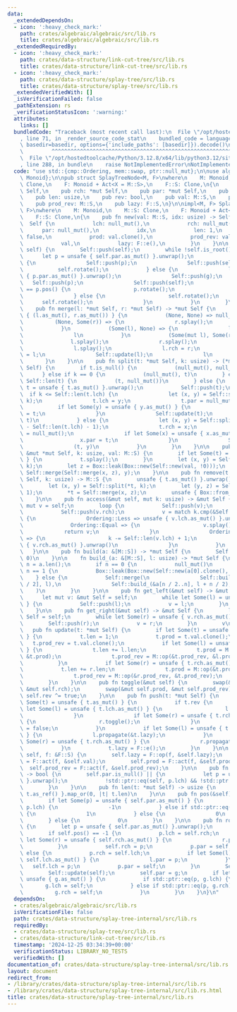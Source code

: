 ```yaml
---
data:
  _extendedDependsOn:
  - icon: ':heavy_check_mark:'
    path: crates/algebraic/algebraic/src/lib.rs
    title: crates/algebraic/algebraic/src/lib.rs
  _extendedRequiredBy:
  - icon: ':heavy_check_mark:'
    path: crates/data-structure/link-cut-tree/src/lib.rs
    title: crates/data-structure/link-cut-tree/src/lib.rs
  - icon: ':heavy_check_mark:'
    path: crates/data-structure/splay-tree/src/lib.rs
    title: crates/data-structure/splay-tree/src/lib.rs
  _extendedVerifiedWith: []
  _isVerificationFailed: false
  _pathExtension: rs
  _verificationStatusIcon: ':warning:'
  attributes:
    links: []
  bundledCode: "Traceback (most recent call last):\n  File \"/opt/hostedtoolcache/Python/3.12.8/x64/lib/python3.12/site-packages/onlinejudge_verify/documentation/build.py\"\
    , line 71, in _render_source_code_stat\n    bundled_code = language.bundle(stat.path,\
    \ basedir=basedir, options={'include_paths': [basedir]}).decode()\n          \
    \         ^^^^^^^^^^^^^^^^^^^^^^^^^^^^^^^^^^^^^^^^^^^^^^^^^^^^^^^^^^^^^^^^^^^^^^^^^^^^^^^^^\n\
    \  File \"/opt/hostedtoolcache/Python/3.12.8/x64/lib/python3.12/site-packages/onlinejudge_verify/languages/rust.py\"\
    , line 288, in bundle\n    raise NotImplementedError\nNotImplementedError\n"
  code: "use std::{cmp::Ordering, mem::swap, ptr::null_mut};\n\nuse algebraic::{Act,\
    \ Monoid};\n\npub struct SplayTreeNode<M, F>\nwhere\n    M: Monoid,\n    M::S:\
    \ Clone,\n    F: Monoid + Act<X = M::S>,\n    F::S: Clone,\n{\n    pub lch: *mut\
    \ Self,\n    pub rch: *mut Self,\n    pub par: *mut Self,\n    pub idx: usize,\n\
    \    pub len: usize,\n    pub rev: bool,\n    pub val: M::S,\n    pub prod: M::S,\n\
    \    pub prod_rev: M::S,\n    pub lazy: F::S,\n}\n\nimpl<M, F> SplayTreeNode<M,\
    \ F>\nwhere\n    M: Monoid,\n    M::S: Clone,\n    F: Monoid + Act<X = M::S>,\n\
    \    F::S: Clone,\n{\n    pub fn new(val: M::S, idx: usize) -> Self {\n      \
    \  Self {\n            lch: null_mut(),\n            rch: null_mut(),\n      \
    \      par: null_mut(),\n            idx,\n            len: 1,\n            rev:\
    \ false,\n            prod: val.clone(),\n            prod_rev: val.clone(),\n\
    \            val,\n            lazy: F::e(),\n        }\n    }\n\n    pub fn splay(&mut\
    \ self) {\n        Self::push(self);\n        while !self.is_root() {\n      \
    \      let p = unsafe { self.par.as_mut() }.unwrap();\n            if p.is_root()\
    \ {\n                Self::push(p);\n                Self::push(self);\n     \
    \           self.rotate();\n            } else {\n                let g = unsafe\
    \ { p.par.as_mut() }.unwrap();\n                Self::push(g);\n             \
    \   Self::push(p);\n                Self::push(self);\n                if self.pos()\
    \ == p.pos() {\n                    p.rotate();\n                    self.rotate();\n\
    \                } else {\n                    self.rotate();\n              \
    \      self.rotate();\n                }\n            }\n        }\n    }\n\n\
    \    pub fn merge(l: *mut Self, r: *mut Self) -> *mut Self {\n        match unsafe\
    \ { (l.as_mut(), r.as_mut()) } {\n            (None, None) => null_mut(),\n  \
    \          (None, Some(r)) => {\n                r.splay();\n                r\n\
    \            }\n            (Some(l), None) => {\n                l.splay();\n\
    \                l\n            }\n            (Some(mut l), Some(r)) => {\n \
    \               l.splay();\n                r.splay();\n                l = l.get_right();\n\
    \                l.splay();\n                l.rch = r;\n                r.par\
    \ = l;\n                Self::update(l);\n                l\n            }\n \
    \       }\n    }\n\n    pub fn split(t: *mut Self, k: usize) -> (*mut Self, *mut\
    \ Self) {\n        if t.is_null() {\n            (null_mut(), null_mut())\n  \
    \      } else if k == 0 {\n            (null_mut(), t)\n        } else if k ==\
    \ Self::len(t) {\n            (t, null_mut())\n        } else {\n            let\
    \ t = unsafe { t.as_mut() }.unwrap();\n            Self::push(t);\n          \
    \  if k <= Self::len(t.lch) {\n                let (x, y) = Self::split(t.lch,\
    \ k);\n                t.lch = y;\n                t.par = null_mut();\n     \
    \           if let Some(y) = unsafe { y.as_mut() } {\n                    y.par\
    \ = t;\n                }\n                Self::update(t);\n                (x,\
    \ t)\n            } else {\n                let (x, y) = Self::split(t.rch, k\
    \ - Self::len(t.lch) - 1);\n                t.rch = x;\n                t.par\
    \ = null_mut();\n                if let Some(x) = unsafe { x.as_mut() } {\n  \
    \                  x.par = t;\n                }\n                Self::update(t);\n\
    \                (t, y)\n            }\n        }\n    }\n\n    pub fn insert(t:\
    \ &mut *mut Self, k: usize, val: M::S) {\n        if let Some(t) = unsafe { t.as_mut()\
    \ } {\n            t.splay();\n        }\n        let (x, y) = Self::split(*t,\
    \ k);\n        let z = Box::leak(Box::new(Self::new(val, !0)));\n        *t =\
    \ Self::merge(Self::merge(x, z), y);\n    }\n\n    pub fn remove(t: &mut *mut\
    \ Self, k: usize) -> M::S {\n        unsafe { t.as_mut() }.unwrap().splay();\n\
    \        let (x, y) = Self::split(*t, k);\n        let (y, z) = Self::split(y,\
    \ 1);\n        *t = Self::merge(x, z);\n        unsafe { Box::from_raw(y) }.val\n\
    \    }\n\n    pub fn access(&mut self, mut k: usize) -> &mut Self {\n        let\
    \ mut v = self;\n        loop {\n            Self::push(v);\n            Self::push(v.lch);\n\
    \            Self::push(v.rch);\n            v = match k.cmp(&Self::len(v.lch))\
    \ {\n                Ordering::Less => unsafe { v.lch.as_mut() }.unwrap(),\n \
    \               Ordering::Equal => {\n                    v.splay();\n       \
    \             return v;\n                }\n                Ordering::Greater\
    \ => {\n                    k -= Self::len(v.lch) + 1;\n                    unsafe\
    \ { v.rch.as_mut() }.unwrap()\n                }\n            }\n        }\n \
    \   }\n\n    pub fn build(a: &[M::S]) -> *mut Self {\n        Self::build_(a,\
    \ 0)\n    }\n\n    fn build_(a: &[M::S], l: usize) -> *mut Self {\n        let\
    \ n = a.len();\n        if n == 0 {\n            null_mut()\n        } else if\
    \ n == 1 {\n            Box::leak(Box::new(Self::new(a[0].clone(), l)))\n    \
    \    } else {\n            Self::merge(\n                Self::build_(&a[0..n\
    \ / 2], l),\n                Self::build_(&a[n / 2..n], l + n / 2),\n        \
    \    )\n        }\n    }\n\n    pub fn get_left(&mut self) -> &mut Self {\n  \
    \      let mut v: &mut Self = self;\n        while let Some(l) = unsafe { v.lch.as_mut()\
    \ } {\n            Self::push(l);\n            v = l;\n        }\n        v\n\
    \    }\n\n    pub fn get_right(&mut self) -> &mut Self {\n        let mut v: &mut\
    \ Self = self;\n        while let Some(r) = unsafe { v.rch.as_mut() } {\n    \
    \        Self::push(r);\n            v = r;\n        }\n        v\n    }\n\n \
    \   pub fn update(t: *mut Self) {\n        if let Some(t) = unsafe { t.as_mut()\
    \ } {\n            t.len = 1;\n            t.prod = t.val.clone();\n         \
    \   t.prod_rev = t.val.clone();\n            if let Some(l) = unsafe { t.lch.as_mut()\
    \ } {\n                t.len += l.len;\n                t.prod = M::op(&l.prod,\
    \ &t.prod);\n                t.prod_rev = M::op(&t.prod_rev, &l.prod_rev);\n \
    \           }\n            if let Some(r) = unsafe { t.rch.as_mut() } {\n    \
    \            t.len += r.len;\n                t.prod = M::op(&t.prod, &r.prod);\n\
    \                t.prod_rev = M::op(&r.prod_rev, &t.prod_rev);\n            }\n\
    \        }\n    }\n\n    pub fn toggle(&mut self) {\n        swap(&mut self.lch,\
    \ &mut self.rch);\n        swap(&mut self.prod, &mut self.prod_rev);\n       \
    \ self.rev ^= true;\n    }\n\n    pub fn push(t: *mut Self) {\n        if let\
    \ Some(t) = unsafe { t.as_mut() } {\n            if t.rev {\n                if\
    \ let Some(l) = unsafe { t.lch.as_mut() } {\n                    l.toggle();\n\
    \                }\n                if let Some(r) = unsafe { t.rch.as_mut() }\
    \ {\n                    r.toggle();\n                }\n                t.rev\
    \ = false;\n            }\n            if let Some(l) = unsafe { t.lch.as_mut()\
    \ } {\n                l.propagate(&t.lazy);\n            }\n            if let\
    \ Some(r) = unsafe { t.rch.as_mut() } {\n                r.propagate(&t.lazy);\n\
    \            }\n            t.lazy = F::e();\n        }\n    }\n\n    pub fn propagate(&mut\
    \ self, f: &F::S) {\n        self.lazy = F::op(f, &self.lazy);\n        self.val\
    \ = F::act(f, &self.val);\n        self.prod = F::act(f, &self.prod);\n      \
    \  self.prod_rev = F::act(f, &self.prod_rev);\n    }\n\n    pub fn is_root(&self)\
    \ -> bool {\n        self.par.is_null() || {\n            let p = unsafe { self.par.as_mut()\
    \ }.unwrap();\n            !std::ptr::eq(self, p.lch) && !std::ptr::eq(self, p.rch)\n\
    \        }\n    }\n\n    pub fn len(t: *mut Self) -> usize {\n        unsafe {\
    \ t.as_ref() }.map_or(0, |t| t.len)\n    }\n\n    pub fn pos(&self) -> i32 {\n\
    \        if let Some(p) = unsafe { self.par.as_mut() } {\n            if std::ptr::eq(self,\
    \ p.lch) {\n                -1\n            } else if std::ptr::eq(self, p.rch)\
    \ {\n                1\n            } else {\n                0\n            }\n\
    \        } else {\n            0\n        }\n    }\n\n    pub fn rotate(&mut self)\
    \ {\n        let p = unsafe { self.par.as_mut() }.unwrap();\n        let g = p.par;\n\
    \        if self.pos() == -1 {\n            p.lch = self.rch;\n            if\
    \ let Some(r) = unsafe { self.rch.as_mut() } {\n                r.par = p;\n \
    \           }\n            self.rch = p;\n            p.par = self;\n        }\
    \ else {\n            p.rch = self.lch;\n            if let Some(l) = unsafe {\
    \ self.lch.as_mut() } {\n                l.par = p;\n            }\n         \
    \   self.lch = p;\n            p.par = self;\n        }\n        Self::update(p);\n\
    \        Self::update(self);\n        self.par = g;\n        if let Some(g) =\
    \ unsafe { g.as_mut() } {\n            if std::ptr::eq(p, g.lch) {\n         \
    \       g.lch = self;\n            } else if std::ptr::eq(p, g.rch) {\n      \
    \          g.rch = self;\n            }\n        }\n    }\n}\n"
  dependsOn:
  - crates/algebraic/algebraic/src/lib.rs
  isVerificationFile: false
  path: crates/data-structure/splay-tree-internal/src/lib.rs
  requiredBy:
  - crates/data-structure/splay-tree/src/lib.rs
  - crates/data-structure/link-cut-tree/src/lib.rs
  timestamp: '2024-12-25 03:34:39+00:00'
  verificationStatus: LIBRARY_NO_TESTS
  verifiedWith: []
documentation_of: crates/data-structure/splay-tree-internal/src/lib.rs
layout: document
redirect_from:
- /library/crates/data-structure/splay-tree-internal/src/lib.rs
- /library/crates/data-structure/splay-tree-internal/src/lib.rs.html
title: crates/data-structure/splay-tree-internal/src/lib.rs
---
```

